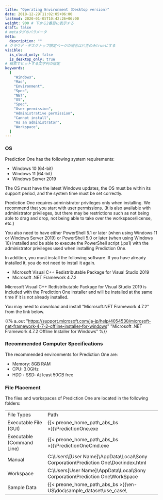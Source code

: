 ```yaml
---
title: "Operating Environment (Desktop version)"
date: 2018-12-29T11:02:05+06:00
lastmod: 2020-01-05T10:42:26+06:00
weight: 900 # 下から2番目に表示する
draft: false
# metaタグのパラメータ
meta:
  description: ""
# クラウド・デスクトップ限定ページの場合は片方のみtrueにする
visible:
  is_cloud_only: false
  is_desktop_only: true
# 検索でヒットする文字列の指定
keywords:
  [
    "Windows",
    "Mac",
    "Environment",
    "Spec",
    "NET",
    "OS",
    "Spec",
    "User permission",
    "Administrative permission",
    "Cannot install",
    "As an administrator",
    "Workspace",
  ]
---
```


### OS

Prediction One has the following system requirements:

- Windows 10 (64-bit)
- Windows 11 (64-bit)
- Windows Server 2019

The OS must have the latest Windows updates, the OS must be within its support period, and the system time must be set correctly.

Prediction One requires administrator privileges only when installing. We recommend that you start with user permissions. (It is also available with administrator privileges, but there may be restrictions such as not being able to drag and drop, not being able to take over the workspace/license, etc.)

You also need to have either PowerShell 5.1 or later (when using Windows 11 or Windows Server 2019) or PowerShell 5.0 or later (when using Windows 10) installed and be able to execute the PowerShell script (.ps1) with the administrator privileges used when installing Prediction One.

In addition, you must install the following software. If you have already installed it, you do not need to install it again.

- Microsoft Visual C++ Redistributable Package for Visual Studio 2019
- Microsoft .NET Framework 4.7.2

Microsoft Visual C++ Redistributable Package for Visual Studio 2019 is included with the Prediction One installer and will be installed at the same time if it is not already installed.

You may need to download and install "Microsoft.NET Framework 4.7.2" from the link below.

{{% a_out "https://support.microsoft.com/ja-jp/help/4054530/microsoft-net-framework-4-7-2-offline-installer-for-windows" "Microsoft .NET Framework 4.7.2 Offline Installer for Windows" %}}

### Recommended Computer Specifications

The recommended environments for Prediction One are:

- Memory: 8GB RAM
- CPU: 3.0GHz
- HDD・SSD: At least 50GB free

### File Placement

The files and workspaces of Prediction One are located in the following folders:

<table>
    <tr>
        <td>File Types</td>
        <td>Path</td>
    </tr>
    <tr>
        <td>Executable File (GUI)</td>
        <td>{{< preone_home_path_abs_bs >}}\PredictionOne.exe</td>
    </tr>
    <tr>
        <td>Executable (Command Line)</td>
        <td>{{< preone_home_path_abs_bs >}}\PredictionOneCmd.exe</td>
    </tr>
    <tr>
        <td>Manual</td>
        <td>C:\Users\[User Name]\AppData\Local\Sony Corporation\Prediction One\Doc\index.html</td>
    </tr>
    <tr>
        <td>Workspace</td>
        <td>C:\Users[User Name]\AppData\Local\Sony Corporation\Prediction One\WorkSpace</td>
    </tr>
    <tr>
        <td>Sample Data</td>
        <td>{{< preone_home_path_abs_bs >}}\en-US\doc\sample_dataset\use_case\</td>
    </tr>
</table>
